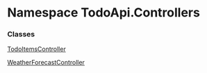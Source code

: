 # <a id="TodoApi_Controllers"></a> Namespace TodoApi.Controllers

### Classes

 [TodoItemsController](TodoApi.Controllers.TodoItemsController.md)

 [WeatherForecastController](TodoApi.Controllers.WeatherForecastController.md)

